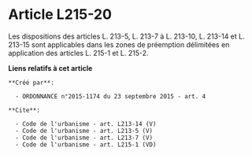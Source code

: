 # Article L215-20

Les dispositions des articles L. 213-5, L. 213-7 à L. 213-10, L. 213-14 et L. 213-15 sont applicables dans les zones de
préemption délimitées en application des articles L. 215-1 et L. 215-2.

**Liens relatifs à cet article**

	**Créé par**:

	  - ORDONNANCE n°2015-1174 du 23 septembre 2015 - art. 4

	**Cite**:

	  - Code de l'urbanisme - art. L213-14 (V)
	  - Code de l'urbanisme - art. L213-5 (V)
	  - Code de l'urbanisme - art. L213-7 (V)
	  - Code de l'urbanisme - art. L215-1 (VD)
